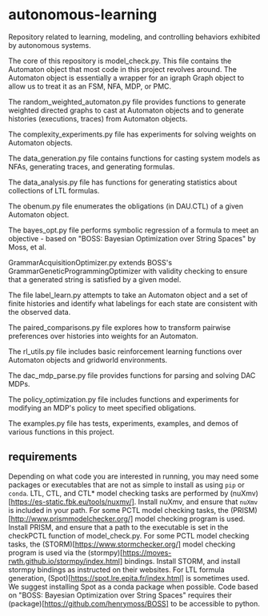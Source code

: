 # autonomous-learning

Repository related to learning, modeling, and controlling behaviors exhibited by autonomous systems.

The core of this repository is model_check.py. This file contains the Automaton object that most code in this project revolves around. The Automaton object is essentially a wrapper for an igraph Graph object to allow us to treat it as an FSM, NFA, MDP, or PMC.

The random_weighted_automaton.py file provides functions to generate weighted directed graphs to cast at Automaton objects and to generate histories (executions, traces) from Automaton objects.

The complexity_experiments.py file has experiments for solving weights on Automaton objects.

The data_generation.py file contains functions for casting system models as NFAs, generating traces, and generating formulas.

The data_analysis.py file has functions for generating statistics about collections of LTL formulas.

The obenum.py file enumerates the obligations (in DAU.CTL) of a given Automaton object.

The bayes_opt.py file performs symbolic regression of a formula to meet an objective - based on "BOSS: Bayesian Optimization over String Spaces" by Moss, et al.

GrammarAcquisitionOptimizer.py extends BOSS's GrammarGeneticProgrammingOptimizer with validity checking to ensure that a generated string is satisfied by a given model.

The file label_learn.py attempts to take an Automaton object and a set of finite histories and identify what labelings for each state are consistent with the observed data.

The paired_comparisons.py file explores how to transform pairwise preferences over histories into weights for an Automaton.

The rl_utils.py file includes basic reinforcement learning functions over Automaton objects and gridworld environments.

The dac_mdp_parse.py file provides functions for parsing and solving DAC MDPs.

The policy_optimization.py file includes functions and experiments for modifying an MDP's policy to meet specified obligations.

The examples.py file has tests, experiments, examples, and demos of various functions in this project.

## requirements

Depending on what code you are interested in running, you may need some packages or executables that are not as simple to install as using `pip` or `conda`.
LTL, CTL, and CTL* model checking tasks are performed by (nuXmv)[https://es-static.fbk.eu/tools/nuxmv/]. Install nuXmv, and ensure that `nuXmv` is included in your path.
For some PCTL model checking tasks, the (PRISM)[http://www.prismmodelchecker.org/] model checking program is used. Install PRISM, and ensure that a path to the executable is set in the checkPCTL function of model_check.py.
For some PCTL model checking tasks, the (STORM)[https://www.stormchecker.org/] model checking program is used via the (stormpy)[https://moves-rwth.github.io/stormpy/index.html] bindings. Install STORM, and install stormpy bindings as instructed on their websites.
For LTL formula generation, (Spot)[https://spot.lre.epita.fr/index.html] is sometimes used. We suggest installing Spot as a conda package when possible.
Code based on "BOSS: Bayesian Optimization over String Spaces" requires their (package)[https://github.com/henrymoss/BOSS] to be accessible to python.
